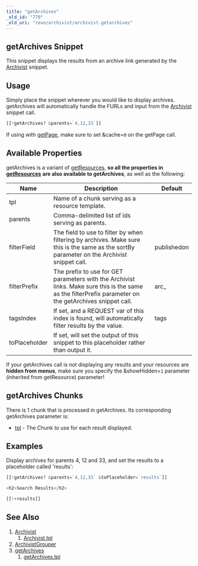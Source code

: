 ```yaml
---
title: "getArchives"
_old_id: "779"
_old_uri: "revo/archivist/archivist.getarchives"
---
```


## getArchives Snippet

This snippet displays the results from an archive link generated by the [Archivist](extras/archivist/archivist "Archivist") snippet.

## Usage

Simply place the snippet wherever you would like to display archives. getArchives will automatically handle the FURLs and input from the [Archivist](extras/archivist/archivist "Archivist") snippet call.

``` php
[[!getArchives? &parents=`4,12,33`]]
```

If using with [getPage](extras/getpage "getPage"), make sure to set &cache=`0` on the getPage call.

## Available Properties

getArchives is a variant of [getResources](extras/getresources "getResources"), **so all the properties in** **[getResources](extras/getresources "getResources")** **are also available to getArchives**, as well as the following:

| Name          | Description                                                                                                                                              | Default     |
| ------------- | -------------------------------------------------------------------------------------------------------------------------------------------------------- | ----------- |
| tpl           | Name of a chunk serving as a resource template.                                                                                                          |             |
| parents       | Comma-delimited list of ids serving as parents.                                                                                                          |             |
| filterField   | The field to use to filter by when filtering by archives. Make sure this is the same as the sortBy parameter on the Archivist snippet call.              | publishedon |
| filterPrefix  | The prefix to use for GET parameters with the Archivist links. Make sure this is the same as the filterPrefix parameter on the getArchives snippet call. | arc\_       |
| tagsIndex     | If set, and a REQUEST var of this index is found, will automatically filter results by the value.                                                        | tags        |
| toPlaceholder | If set, will set the output of this snippet to this placeholder rather than output it.                                                                   |             |

If your getArchives call is not displaying any results and your resources are **hidden from menus**, make sure you specify the &showHidden=`1` parameter (inherited from getResource) parameter!

## getArchives Chunks

There is 1 chunk that is processed in getArchives. Its corresponding getArchives parameter is:

- [tpl](extras/archivist/archivist.getarchives/archivist.getarchives/tpl "tpl") - The Chunk to use for each result displayed.

## Examples

Display archives for parents 4, 12 and 33, and set the results to a placeholder called 'results':

``` php
[[!getArchives? &parents=`4,12,33` &toPlaceholder=`results`]]

<h2>Search Results</h2>

[[!+results]]
```

## See Also

1. [Archivist](extras/archivist/archivist)
   1. [Archivist.tpl](extras/archivist/archivist/tpl)
2. [ArchivistGrouper](extras/archivist/archivist.archivistgrouper)
3. [getArchives](extras/archivist/archivist.getarchives)
   1. [getArchives.tpl](extras/archivist/archivist.getarchives/tpl)
